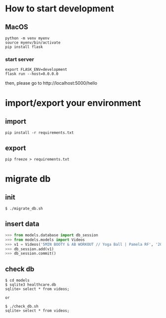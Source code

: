 # How to start development

## MacOS
```
python -m venv myenv
source myenv/bin/activate
pip install flask
```

### start server
```
export FLASK_ENV=development
flask run --host=0.0.0.0
```

then, please go to
http://localhost:5000/hello

# import/export your environment
## import
```
pip install -r requirements.txt
```

## export
```
pip freeze > requirements.txt
```

# migrate db
## init
```
$ ./migrate_db.sh
```
## insert data
```python
>>> from models.database import db_session
>>> from models.models import Videos
>>> v1 = Videos('5MIN BOOTY & AB WORKOUT // Yoga Ball | Pamela RF', '2020/9/15', 'The video is in full length which means you can just follow whatever I’m doing! 30 seconds each exercise – NO REST IN BETWEEN.','','https://youtu.be/iY4hQd24_d0','exercise')
>>> db_session.add(v1)
>>> db_session.commit()
```

## check db
```shell
$ cd models
$ sqlite3 healthcare.db
sqlite> select * from videos;

or

$ ./check_db.sh
sqlite> select * from videos;
```